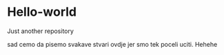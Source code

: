 # Hello-world
Just another repository

sad cemo da pisemo svakave stvari ovdje jer smo tek poceli uciti. Hehehe
